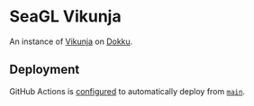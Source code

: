 # SeaGL Vikunja

An instance of [Vikunja] on [Dokku].

## Deployment

GitHub Actions is [configured](./.github/workflows/deployment.yml) to automatically deploy from [`main`](https://github.com/SeaGL/vikunja.seagl.org/tree/main).

[Dokku]: https://dokku.com/
[Vikunja]: https://vikunja.io/
